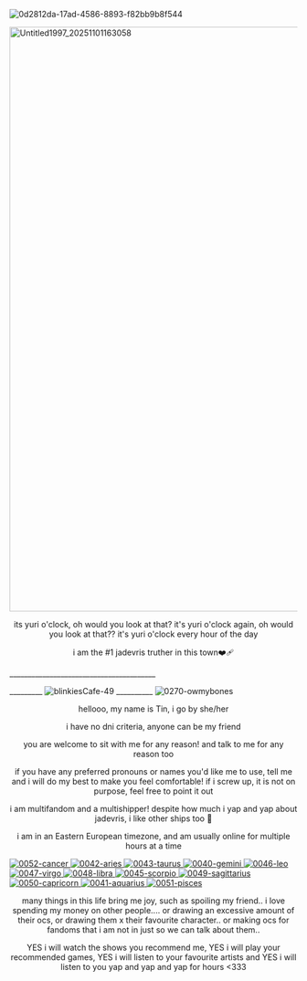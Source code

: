 ![0d2812da-17ad-4586-8893-f82bb9b8f544](https://github.com/user-attachments/assets/032db0f6-8447-4734-9cbd-003b09d471e5)


<img width="768" height="1024" alt="Untitled1997_20251101163058" src="https://github.com/user-attachments/assets/04feba98-627f-409f-ac85-194d37951b8b" />
<p align="center">
its yuri o'clock, oh would you look at that? it's yuri o'clock again, oh would you look at that?? it's yuri o'clock every hour of the day
</p>
<p align="center">
 i am the #1 jadevris truther in this town❤️‍🩹
</p>
________________________________________

_________ ![blinkiesCafe-49](https://github.com/user-attachments/assets/a7f7766d-860c-4e7b-a8a8-da260183464c) __________
 ![0270-owmybones](https://github.com/user-attachments/assets/8e1f0704-526f-4ed8-aa49-7c30728cc905)


<p align="center">
 hellooo, my name is Tin, i go by she/her
</p>
<p align="center">
i have no dni criteria, anyone can be my friend
</p>
<p align="center">
you are welcome to sit with me for any reason! and talk to me for any reason too
</p>
<p align="center">
if you have any preferred pronouns or names you'd like me to use, tell me and i will do my best to make you feel comfortable! if i screw up, it is not on purpose, feel free to point it out
</p>
<p align="center">
 i am multifandom and a multishipper! despite how much i yap and yap about jadevris, i like other ships too 🥹
</p>
<p align="center">
i am in an Eastern European timezone, and am usually online for multiple hours at a time
</p>

[![0052-cancer](https://github.com/user-attachments/assets/3a075076-6794-4875-b722-866eda7f1c3f)
](blink.ies)[![0042-aries](https://github.com/user-attachments/assets/17c2d0f6-e521-4140-ae3c-37347dddf048)
](blink.ies)[![0043-taurus](https://github.com/user-attachments/assets/e34ebfaa-3fca-4b21-aa5f-05dcf37e1aa7)
](blink.ies)[![0040-gemini](https://github.com/user-attachments/assets/9dae33b7-c5df-4a40-b11d-57587f03c605)
](blink.ies)[![0046-leo](https://github.com/user-attachments/assets/4d31f0c2-46ed-46db-8bb6-befe232557b5)
](blink.ies)[![0047-virgo](https://github.com/user-attachments/assets/ade3ce96-ba02-48af-bc74-8d2b2a8c2d9e)
](blink.ies)[![0048-libra](https://github.com/user-attachments/assets/edbd4941-2d37-4a98-9fe5-540c6a339eae)
](blink.ies)[![0045-scorpio](https://github.com/user-attachments/assets/a5d0123b-47eb-4954-8481-73f51dddf4b0)
](blink.ies)[![0049-sagittarius](https://github.com/user-attachments/assets/952fd421-30eb-4af9-82fc-734cfefdfa62)
](blink.ies)[![0050-capricorn](https://github.com/user-attachments/assets/a8a88b78-bcf6-4603-ae9b-16541224b9fd)
](blink.ies)[![0041-aquarius](https://github.com/user-attachments/assets/b20b96fe-ab95-4d88-9292-6265ff060f24)
](blink.ies)[![0051-pisces](https://github.com/user-attachments/assets/5a0a7976-a12b-427e-9fc4-c4a29b436bdb)
](blink.ies)

<p align="center">
many things in this life bring me joy, such as spoiling my friend.. i love spending my money on other people.... or drawing an excessive amount of their ocs, or drawing them x their favourite character.. or making ocs for fandoms that i am not in just so we can talk about them..
</p>

<p align="center">
 YES i will watch the shows you recommend me, YES i will play your recommended games, YES i will listen to your favourite artists and YES i will listen to you yap and yap and yap for hours <333
 </p>

